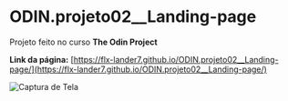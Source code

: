 # ODIN.projeto02__Landing-page

Projeto feito no curso __The Odin Project__ 

__Link da página:__ [https://flx-lander7.github.io/ODIN.projeto02__Landing-page/](https://flx-lander7.github.io/ODIN.projeto02__Landing-page/)

![Captura de Tela](https://raw.githubusercontent.com/flx-lander7/ODIN.projeto02__Landing-page/main/CapturaDeTela__ODIN.projeto-2.png)

